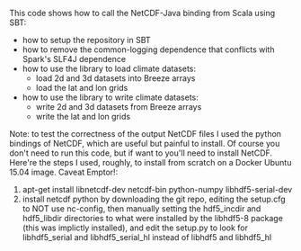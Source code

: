 This code shows how to call the NetCDF-Java binding from Scala using SBT:
 - how to setup the repository in SBT
 - how to remove the common-logging dependence that conflicts with Spark's SLF4J dependence
 - how to use the library to load climate datasets:
   - load 2d and 3d datasets into Breeze arrays
   - load the lat and lon grids
 - how to use the library to write climate datasets:
   - write 2d and 3d datasets from Breeze arrays
   - write the lat and lon grids

Note: to test the correctness of the output NetCDF files I used the python
bindings of NetCDF, which are useful but painful to install. Of course you don't need to
run this code, but if want to you'll need to install NetCDF. Here're the steps
I used, roughly, to install from scratch on a Docker Ubuntu 15.04 image. Caveat
Emptor!:
1. apt-get install libnetcdf-dev netcdf-bin python-numpy libhdf5-serial-dev 
3. install netcdf python by downloading the git repo, editing the setup.cfg to
NOT use nc-config, then manually setting the hdf5_incdir and hdf5_libdir
directories to what were installed by the libhdf5-8 package (this was implictly
installed), and edit the setup.py to look for libhdf5_serial and
libhdf5_serial_hl instead of libhdf5 and libhdf5_hl
